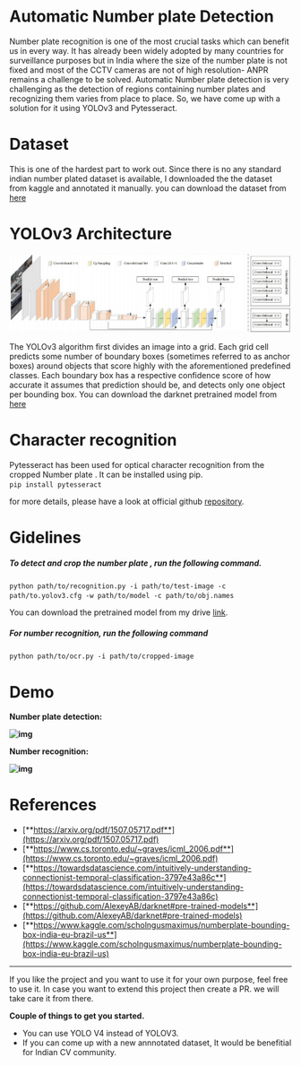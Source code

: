 # Automatic Number plate Detection
Number plate recognition is one of the most crucial tasks which can benefit us in every way. It has already been widely adopted by many countries for surveillance purposes but in India where the size of the number plate is not fixed and most of the CCTV cameras are not of high resolution- ANPR remains a challenge to be solved. Automatic Number plate detection is very challenging as the detection of regions containing number plates and recognizing them varies from place to place. So, we have come up with a solution for it using YOLOv3 and Pytesseract.

# Dataset
This is one of the hardest part to work out. Since there is no any standard indian number plated dataset is available, I downloaded the the dataset from kaggle and  annotated it manually. you can download the dataset from [here](https://www.kaggle.com/scholngusmaximus/numberplate-bounding-box-india-eu-brazil-us)

# YOLOv3 Architecture
![](yolov3.JPG)

The YOLOv3 algorithm first divides an image into a grid. Each grid cell predicts some number of boundary boxes (sometimes referred to as anchor boxes) around objects that score highly with the aforementioned predefined classes. Each boundary box has a respective confidence score of how accurate it assumes that prediction should be, and detects only one object per bounding box. You can download the darknet pretrained model from [here](https://github.com/pjreddie/darknet)

# Character recognition
Pytesseract has been used for optical character recognition from the cropped Number plate . It can be installed using pip. <br>
```pip install pytesseract```

for more details, please have a look at official github [repository](https://github.com/madmaze/pytesseract).

# Gidelines
##### To detect and crop the number plate , run the following command.

```python path/to/recognition.py -i path/to/test-image -c path/to.yolov3.cfg -w path/to/model -c path/to/obj.names```

You can download the pretrained model from my drive [link](https://drive.google.com/file/d/1hdMzTUKlFX5PZLy5xCfGehBb6_MfhTLl/view?usp=sharing).

##### For number recognition, run the following command

```python path/to/ocr.py -i path/to/cropped-image```



# Demo

**Number plate detection:**

**![img](https://lh3.googleusercontent.com/xjrkKW9uunyawrvrQhVF83lOkdmQd-azwstfH6Kjf-MxcDBB2MPuei_BrbGb5yE21D2kOnR2b1nosWU4r17vez9cW8I6QzIb-c_Fu3JvIc-rHwhguUCJXZVM7b4Xj4Ryd1KK5kZ4=s0)**



**Number recognition:**

**![img](https://lh6.googleusercontent.com/A9UWBnGVVsxRymBxtIDXsrl8ds88qhzETgpeEGkvHIWzqfr5c3ZtEk68rERX6OWRUobGjTfvjcr4jiPpkGu4wEwGA4zVQGmqEZhm6y2rbnRrjjj3zn4i8a5aA7thcrrpOnilQtOl=s0)**



# References

* [**https://arxiv.org/pdf/1507.05717.pdf**](https://arxiv.org/pdf/1507.05717.pdf)
* [**https://www.cs.toronto.edu/~graves/icml_2006.pdf**](https://www.cs.toronto.edu/~graves/icml_2006.pdf)
* [**https://towardsdatascience.com/intuitively-understanding-connectionist-temporal-classification-3797e43a86c**](https://towardsdatascience.com/intuitively-understanding-connectionist-temporal-classification-3797e43a86c)
* [**https://github.com/AlexeyAB/darknet#pre-trained-models**](https://github.com/AlexeyAB/darknet#pre-trained-models)
* [**https://www.kaggle.com/scholngusmaximus/numberplate-bounding-box-india-eu-brazil-us**](https://www.kaggle.com/scholngusmaximus/numberplate-bounding-box-india-eu-brazil-us)

---

If you like the project and you want to use it for your own purpose, feel free to use it. In case you want to extend this project then  create a PR. we will take care it from there. 

**Couple of things to get you started.**

* You can use YOLO V4 instead of YOLOV3.
* If you can come up with a new annnotated dataset, It would be benefitial for Indian CV community.
